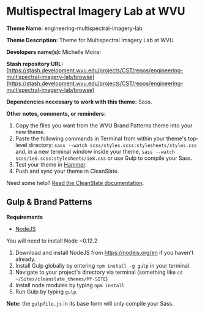 Multispectral Imagery Lab at WVU
==================

**Theme Name:** engineering-multispectral-imagery-lab

**Theme Description:** Theme for Multispectral Imagery Lab at WVU.

**Developers name(s):** Michelle Moirai

**Stash repository URL:** [https://stash.development.wvu.edu/projects/CST/repos/engineering-multispectral-imagery-lab/browse](https://stash.development.wvu.edu/projects/CST/repos/engineering-multispectral-imagery-lab/browse)

**Dependencies necessary to work with this theme:** Sass.

**Other notes, comments, or reminders:**

  1. Copy the files you want from the WVU Brand Patterns theme into your new theme.
  1. Paste the following commands in Terminal from within your theme's top-level directory: `sass --watch scss/styles.scss:stylesheets/styles.css` and, in a new terminal window inside your theme, `sass --watch scss/ie8.scss:stylesheets/ie8.css` or use Gulp to compile your Sass.
  1. Test your theme in [Hammer](https://github.com/wvuweb/hammer-vm).
  1. Push and sync your theme in CleanSlate.

Need some help? [Read the CleanSlate documentation](https://cleanslatecms.wvu.edu/how-to/theme-development).

## Gulp & Brand Patterns

**Requirements**
* [NodeJS](https://nodejs.org)

You will need to install Node ~0.12.2

  1. Download and install NodeJS from https://nodejs.org/en if you haven't already.
  1. Install Gulp globally by entering `npm install -g gulp` in your terminal.
  1. Navigate to your project's directory via terminal (something like `cd ~/Sites/cleanslate_themes/MY-SITE`)
  1. Install node modules by typing `npm install`
  1. Run Gulp by typing `gulp`.

**Note:** the `gulpfile.js` in its base form will only compile your Sass.
